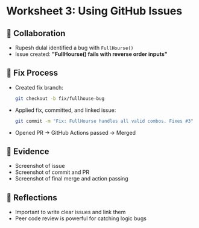 # Worksheet 3: Using GitHub Issues

## 👥 Collaboration

- Rupesh dulal identified a bug with `FullHourse()`
- Issue created: **"FullHourse() fails with reverse order inputs"**

## 🔧 Fix Process

- Created fix branch:
  ```bash
  git checkout -b fix/fullhouse-bug
  ```

- Applied fix, committed, and linked issue:
  ```bash
  git commit -m "Fix: FullHourse handles all valid combos. Fixes #3"
  ```

- Opened PR → GitHub Actions passed → Merged

## 📸 Evidence

- Screenshot of issue
- Screenshot of commit and PR
- Screenshot of final merge and action passing

## 🤔 Reflections

- Important to write clear issues and link them
- Peer code review is powerful for catching logic bugs
